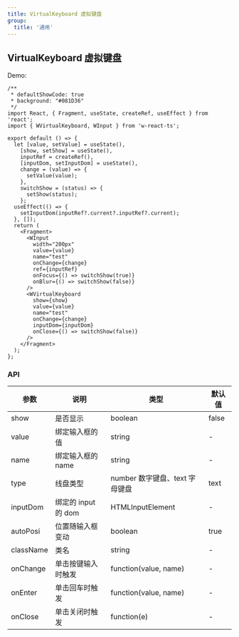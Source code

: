 ```yaml
---
title: VirtualKeyboard 虚拟键盘
group:
  title: '通用'
---
```


## VirtualKeyboard 虚拟键盘

Demo:

```tsx
/**
 * defaultShowCode: true
 * background: "#081D36"
 */
import React, { Fragment, useState, createRef, useEffect } from 'react';
import { WVirtualKeyboard, WInput } from 'w-react-ts';

export default () => {
  let [value, setValue] = useState(),
    [show, setShow] = useState(),
    inputRef = createRef(),
    [inputDom, setInputDom] = useState(),
    change = (value) => {
      setValue(value);
    },
    switchShow = (status) => {
      setShow(status);
    };
  useEffect(() => {
    setInputDom(inputRef?.current?.inputRef?.current);
  }, []);
  return (
    <Fragment>
      <WInput
        width="200px"
        value={value}
        name="test"
        onChange={change}
        ref={inputRef}
        onFocus={() => switchShow(true)}
        onBlur={() => switchShow(false)}
      />
      <WVirtualKeyboard
        show={show}
        value={value}
        name="test"
        onChange={change}
        inputDom={inputDom}
        onClose={() => switchShow(false)}
      />
    </Fragment>
  );
};
```

### API

| 参数      | 说明                | 类型                           | 默认值 |
| --------- | ------------------- | ------------------------------ | ------ |
| show      | 是否显示            | boolean                        | false  |
| value     | 绑定输入框的值      | string                         | -      |
| name      | 绑定输入框的 name   | string                         | -      |
| type      | 线盘类型            | number 数字键盘、text 字母键盘 | text   |
| inputDom  | 绑定的 input 的 dom | HTMLInputElement               | -      |
| autoPosi  | 位置随输入框变动    | boolean                        | true   |
| className | 类名                | string                         | -      |
| onChange  | 单击按键输入时触发  | function(value, name)          | -      |
| onEnter   | 单击回车时触发      | function(value, name)          | -      |
| onClose   | 单击关闭时触发      | function(e)                    | -      |
